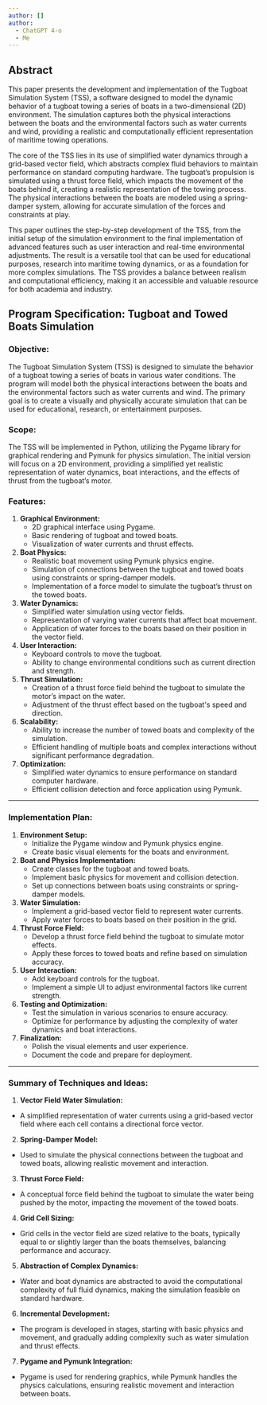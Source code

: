 ```yaml
---
author: []
author:
  - ChatGPT 4-o
  - Me
---
```


  

## Abstract

This paper presents the development and implementation of the Tugboat Simulation System (TSS), a software designed to model the dynamic behavior of a tugboat towing a series of boats in a two-dimensional (2D) environment. The simulation captures both the physical interactions between the boats and the environmental factors such as water currents and wind, providing a realistic and computationally efficient representation of maritime towing operations.

The core of the TSS lies in its use of simplified water dynamics through a grid-based vector field, which abstracts complex fluid behaviors to maintain performance on standard computing hardware. The tugboat’s propulsion is simulated using a thrust force field, which impacts the movement of the boats behind it, creating a realistic representation of the towing process. The physical interactions between the boats are modeled using a spring-damper system, allowing for accurate simulation of the forces and constraints at play.

This paper outlines the step-by-step development of the TSS, from the initial setup of the simulation environment to the final implementation of advanced features such as user interaction and real-time environmental adjustments. The result is a versatile tool that can be used for educational purposes, research into maritime towing dynamics, or as a foundation for more complex simulations. The TSS provides a balance between realism and computational efficiency, making it an accessible and valuable resource for both academia and industry.

## Program Specification: Tugboat and Towed Boats Simulation

### **Objective:**
The Tugboat Simulation System (TSS) is designed to simulate the behavior of a tugboat towing a series of boats in various water conditions. The program will model both the physical interactions between the boats and the environmental factors such as water currents and wind. The primary goal is to create a visually and physically accurate simulation that can be used for educational, research, or entertainment purposes.

### **Scope:**
The TSS will be implemented in Python, utilizing the Pygame library for graphical rendering and Pymunk for physics simulation. The initial version will focus on a 2D environment, providing a simplified yet realistic representation of water dynamics, boat interactions, and the effects of thrust from the tugboat’s motor.

### **Features:**

1. **Graphical Environment:**
	- 2D graphical interface using Pygame.
	- Basic rendering of tugboat and towed boats.
	- Visualization of water currents and thrust effects.
2. **Boat Physics:**
	- Realistic boat movement using Pymunk physics engine.
	- Simulation of connections between the tugboat and towed boats using constraints or spring-damper models.
	- Implementation of a force model to simulate the tugboat’s thrust on the towed boats.
3. **Water Dynamics:**
	- Simplified water simulation using vector fields.
	- Representation of varying water currents that affect boat movement.
	- Application of water forces to the boats based on their position in the vector field.
4. **User Interaction:**
	- Keyboard controls to move the tugboat.
	- Ability to change environmental conditions such as current direction and strength.
5. **Thrust Simulation:**
	- Creation of a thrust force field behind the tugboat to simulate the motor’s impact on the water.
	- Adjustment of the thrust effect based on the tugboat's speed and direction.
6. **Scalability:**
	- Ability to increase the number of towed boats and complexity of the simulation.
	- Efficient handling of multiple boats and complex interactions without significant performance degradation.
7. **Optimization:**
	- Simplified water dynamics to ensure performance on standard computer hardware.
	- Efficient collision detection and force application using Pymunk.

---

### **Implementation Plan:**

1. **Environment Setup:**
	- Initialize the Pygame window and Pymunk physics engine.
	- Create basic visual elements for the boats and environment.
2. **Boat and Physics Implementation:**
	- Create classes for the tugboat and towed boats.
	- Implement basic physics for movement and collision detection.
	- Set up connections between boats using constraints or spring-damper models.
3. **Water Simulation:**
	- Implement a grid-based vector field to represent water currents.
	- Apply water forces to boats based on their position in the grid.
4. **Thrust Force Field:**
	- Develop a thrust force field behind the tugboat to simulate motor effects.
	- Apply these forces to towed boats and refine based on simulation accuracy.
5. **User Interaction:**
	- Add keyboard controls for the tugboat.
	- Implement a simple UI to adjust environmental factors like current strength.
6. **Testing and Optimization:**
	- Test the simulation in various scenarios to ensure accuracy.
	- Optimize for performance by adjusting the complexity of water dynamics and boat interactions.
7. **Finalization:**
	- Polish the visual elements and user experience.
	- Document the code and prepare for deployment.

---

### **Summary of Techniques and Ideas:**

1. **Vector Field Water Simulation:**

- A simplified representation of water currents using a grid-based vector field where each cell contains a directional force vector.

2. **Spring-Damper Model:**

- Used to simulate the physical connections between the tugboat and towed boats, allowing realistic movement and interaction.

3. **Thrust Force Field:**

- A conceptual force field behind the tugboat to simulate the water being pushed by the motor, impacting the movement of the towed boats.

4. **Grid Cell Sizing:**

- Grid cells in the vector field are sized relative to the boats, typically equal to or slightly larger than the boats themselves, balancing performance and accuracy.

5. **Abstraction of Complex Dynamics:**

- Water and boat dynamics are abstracted to avoid the computational complexity of full fluid dynamics, making the simulation feasible on standard hardware.

6. **Incremental Development:**

- The program is developed in stages, starting with basic physics and movement, and gradually adding complexity such as water simulation and thrust effects.

7. **Pygame and Pymunk Integration:**

- Pygame is used for rendering graphics, while Pymunk handles the physics calculations, ensuring realistic movement and interaction between boats.
